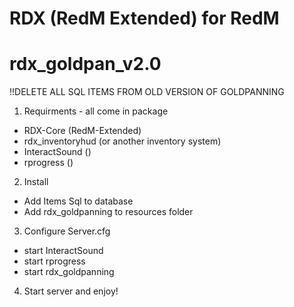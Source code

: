 # RDX (RedM Extended) for RedM
# rdx_goldpan_v2.0

!!DELETE ALL SQL ITEMS FROM OLD VERSION OF GOLDPANNING

1. Requirments - all come in package
- RDX-Core (RedM-Extended)
- rdx_inventoryhud (or another inventory system)
- InteractSound    ()
- rprogress        ()

2. Install
- Add Items Sql to database
- Add rdx_goldpanning to resources folder

3. Configure Server.cfg
- start InteractSound
- start rprogress
- start rdx_goldpanning

4. Start server and enjoy!
